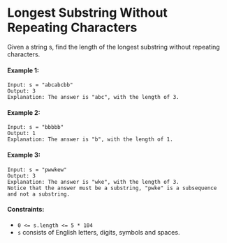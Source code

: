 # Longest Substring Without Repeating Characters
Given a string s, find the length of the longest substring without repeating characters.

#### Example 1:
```text
Input: s = "abcabcbb"
Output: 3
Explanation: The answer is "abc", with the length of 3.
```

#### Example 2:
```text
Input: s = "bbbbb"
Output: 1
Explanation: The answer is "b", with the length of 1.
```

#### Example 3:
```text
Input: s = "pwwkew"
Output: 3
Explanation: The answer is "wke", with the length of 3.
Notice that the answer must be a substring, "pwke" is a subsequence and not a substring.
```

#### Constraints:
- `0 <= s.length <= 5 * 104`
- `s` consists of English letters, digits, symbols and spaces.